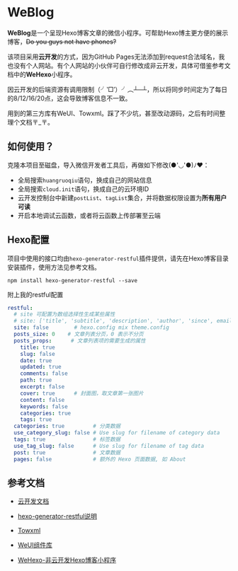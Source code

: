 # WeBlog
**WeBlog**是一个呈现Hexo博客文章的微信小程序。可帮助Hexo博主更方便的展示博客，~~Do you guys not have phones?~~

该项目采用**云开发**的方式，因为GitHub Pages无法添加到request合法域名，我也没有个人网站。有个人网站的小伙伴可自行修改成非云开发，具体可借鉴参考文档中的**WeHexo**小程序。

因云开发的后端资源有调用限制（╯‵□′）╯︵┴─┴，所以将同步时间定为了每日的8/12/16/20点，这会导致博客信息不一致。

用到的第三方库有WeUI、Towxml。踩了不少坑，甚至改动源码，之后有时间整理个文档〒_〒。

## 如何使用？

克隆本项目至磁盘，导入微信开发者工具后，再做如下修改(●'◡'●)ﾉ♥：

- 全局搜索`huangruoqiu`语句，换成自己的网站信息
- 全局搜索`cloud.init`语句，换成自己的云环境ID
- 云开发控制台中新建`postList`、`tagList`集合，并将数据权限设置为**所有用户可读**
- 开启本地调试云函数，或者将云函数上传部署至云端

## Hexo配置

项目中使用的接口均由`hexo-generator-restful`插件提供，请先在Hexo博客目录安装插件，使用方法见参考文档。
```shell
npm install hexo-generator-restful --save
```
附上我的restful配置
```yml
restful:
  # site 可配置为数组选择性生成某些属性
  # site: ['title', 'subtitle', 'description', 'author', 'since', email', 'favicon', 'avatar']
  site: false        # hexo.config mix theme.config
  posts_size: 0    # 文章列表分页，0 表示不分页
  posts_props:      # 文章列表项的需要生成的属性
    title: true
    slug: false
    date: true
    updated: true
    comments: false
    path: true
    excerpt: false
    cover: true      # 封面图，取文章第一张图片
    content: false
    keywords: false
    categories: true
    tags: true
  categories: true         # 分类数据
  use_category_slug: false # Use slug for filename of category data
  tags: true               # 标签数据
  use_tag_slug: false      # Use slug for filename of tag data
  post: true               # 文章数据
  pages: false             # 额外的 Hexo 页面数据, 如 About
```

## 参考文档

- [云开发文档](https://developers.weixin.qq.com/miniprogram/dev/wxcloud/basis/getting-started.html)

- [hexo-generator-restful说明](https://github.com/yscoder/hexo-generator-restful)

- [Towxml](https://github.com/sbfkcel/towxml)

- [WeUI组件库](https://developers.weixin.qq.com/miniprogram/dev/extended/weui/)

- [WeHexo-非云开发Hexo博客小程序](https://github.com/CryFeiFei/WeHexo)